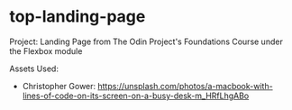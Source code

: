 # top-landing-page
Project: Landing Page from The Odin Project's Foundations Course under the Flexbox module

Assets Used:
- Christopher Gower: https://unsplash.com/photos/a-macbook-with-lines-of-code-on-its-screen-on-a-busy-desk-m_HRfLhgABo


